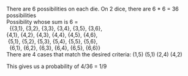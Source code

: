 There are 6 possibilities on each die. On 2 dice, there are 6 * 6 = 36 possibilities<br>
Possibility whose sum is 6 = <br>
‌‌ ‌‌‌‌‌ {{3,1}, {3,2}, {3,3}, {3,4}, {3,5}, {3,6},<br>
   {4,1}, {4,2}, {4,3}, {4,4}, {4,5}, {4,6},<br>
‌‌‌   {5,1}, {5,2}, {5,3}, {5,4}, {5,5}, {5,6},<br>
‌‌‌ ‌  {6,1}, {6,2}, {6,3}, {6,4}, {6,5}, {6,6}}<br>
There are 4 cases that match the desired criteria: (1,5) (5,1) (2,4) (4,2)<br>

This gives us a probability of 4/36 = 1/9
